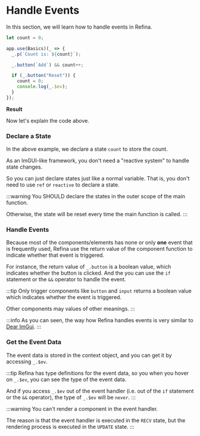<script setup>   
import EventHandling from "../../components/event-handling.r.vue";
</script>

# Handle Events

In this section, we will learn how to handle events in Refina.

```ts
let count = 0;

app.use(Basics)(_ => {
  _.p(`Count is: ${count}`);

  _.button(`Add`) && count++;

  if (_.button("Reset")) {
    count = 0;
    console.log(_.$ev);
  }
});
```

**Result**

<EventHandling />

Now let's explain the code above.

### Declare a State

In the above example, we declare a state `count` to store the count.

As an ImGUI-like framework, you don't need a "reactive system" to handle state changes.

So you can just declare states just like a normal variable. That is, you don't need to use `ref` or `reactive` to declare a state.

:::warning
You SHOULD declare the states in the outer scope of the main function.

Otherwise, the state will be reset every time the main function is called.
:::

### Handle Events

Because most of the components/elements has none or only **one** event that is frequently used, Refina use the return value of the component function to indicate whether that event is triggered.

For instance, the return value of `_.button` is a boolean value, which indicates whether the button is clicked. And the you can use the `if` statement or the `&&` operator to handle the event.

:::tip
Only trigger components like `button` and `input` returns a boolean value which indicates whether the event is triggered.

Other components may values of other meanings.
:::

:::info
As you can seen, the way how Refina handles events is very similar to [Dear ImGui](https://github.com/ocornut/imgui).
:::

### Get the Event Data

The event data is stored in the context object, and you can get it by accessing `_.$ev`.

:::tip
Refina has type definitions for the event data, so you when you hover on `_.$ev`, you can see the type of the event data.

And if you access `_.$ev` out of the event handler (i.e. out of the `if` statement or the `&&` operator), the type of `_.$ev` will be `never`.
:::

:::warning
You can't render a component in the event handler.

The reason is that the event handler is executed in the `RECV` state, but the rendering process is executed in the `UPDATE` state.
:::
